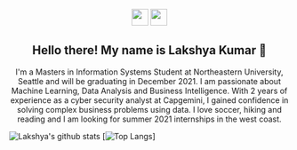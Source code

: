 <p align='center'>
<a href="https://www.linkedin.com/in/lakshyakumar24/"><img height="30" src="https://github.com/stephenajulu/WaylonWalker/blob/main/icon/linkedin.png?raw=true"></a>
<a href="https://lakshyakumar.com/"><img height="30" src="https://raw.githubusercontent.com/kumarlakshya24/kumarlakshya24/main/favicon.ico"></a>
</p>

<h2 align="center">Hello there! My name is Lakshya Kumar 👋</h2>
<p align="center">I'm a Masters in Information Systems Student at Northeastern University, Seattle and will be graduating in December 2021.
I am passionate about Machine Learning, Data Analysis and Business Intelligence.
With 2 years of experience as a cyber security analyst at Capgemini, I gained confidence in solving complex business problems using data. I love soccer, hiking and reading and I am looking for summer 2021 internships in the west coast.
</p>

![Lakshya's github stats](https://github-readme-stats.vercel.app/api?username=kumarlakshya24&theme=calm&show_icons=true)
[![Top Langs](https://github-readme-stats.vercel.app/api/top-langs/?username=kumarlakshya24&theme=calm&layout=compact)]
<a>
</a>
<a>
</a>
